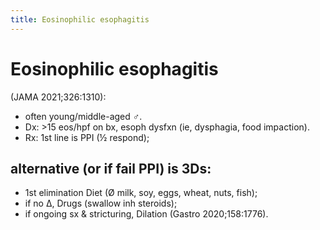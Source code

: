 ```yaml
---
title: Eosinophilic esophagitis
---
```

# Eosinophilic esophagitis

(JAMA 2021;326:1310): 
* often young/middle-aged ♂. 
* Dx: >15 eos/hpf on bx, esoph dysfxn (ie, dysphagia, food impaction). 
* Rx: 1st line is PPI (½ respond); 

## alternative (or if fail PPI) is 3Ds: 

* 1st elimination Diet (Ø milk, soy, eggs, wheat, nuts, fish); 
* if no Δ, Drugs (swallow inh steroids); 
* if ongoing sx & stricturing, Dilation (Gastro 2020;158:1776).

